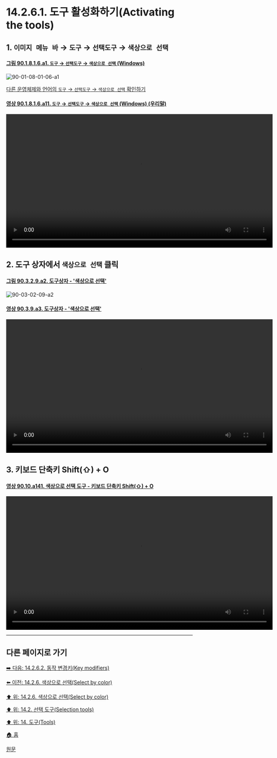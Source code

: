 # 14.2.6.1. 도구 활성화하기(Activating the tools)

## 1. `이미지 메뉴 바` → `도구` → `선택도구` → `색상으로 선택`

<a id="90-01-08-01-06-a1"></a>

#### [그림 90.1.8.1.6.a1. `도구` → `선택도구` → `색상으로 선택` (Windows)](./90-01-08-01-06-by_color_select.md#90-01-08-01-06-a1)
![90-01-08-01-06-a1](https://github.com/wonder13662/gimp/assets/15767104/54f24a46-c05e-4560-8f2c-97d9ca21b0d0)

[다른 운영체제와 언어의 `도구` → `선택도구` → `색상으로 선택` 확인하기](./90-01-08-01-06-by_color_select.md#90-01-08-01-06-a2)

<a id="90-01-08-01-06-a11"></a>

#### [영상 90.1.8.1.6.a11. `도구` → `선택도구` → `색상으로 선택` (Windows) (우리말)](./90-01-08-01-06-by_color_select.md#90-01-08-01-06-a11)
<video controls="controls" width="720" src="https://github.com/wonder13662/gimp/assets/15767104/68f7a520-e0ee-4783-b3ad-98463c761e87"></video>

## 2. 도구 상자에서 `색상으로 선택` 클릭

<a id="90-03-02-09-a2"></a>

#### [그림 90.3.2.9.a2. 도구상자 - '색상으로 선택'](./90-03-02-09-select_by_color.md#90-03-02-09-a2)
![90-03-02-09-a2](https://github.com/wonder13662/gimp/assets/15767104/9e8e22db-18f5-4690-ac6f-b49d1975a32e)

<a id="90-03-02-09-a3"></a>

#### [영상 90.3.9.a3. 도구상자 - '색상으로 선택'](./90-03-02-09-select_by_color.md#90-03-02-09-a3)
<video controls="controls" width="720" src="https://github.com/wonder13662/gimp/assets/15767104/97b3f37d-f83a-4c3c-a193-f70cdd8f3ee1"></video>

## 3. 키보드 단축키 Shift(⇧) + O

<a id="90-10-a141"></a>

#### [영상 90.10.a141. 색상으로 선택 도구 - 키보드 단축키 Shift(⇧) + O](./90-10-00-keyboard_shortcut.md#90-10-a141)
<video controls="controls" width="720" src="https://github.com/wonder13662/gimp/assets/15767104/9e22bed6-f96c-42ce-9f80-72f13957a790"></video>

***

## 다른 페이지로 가기

[➡️ 다음: 14.2.6.2. 동작 변경키(Key modifiers)](./14-02-06-02-key_modifiers.md)

[⬅️ 이전: 14.2.6. 색상으로 선택(Select by color)](./14-02-06-00-select-by-color.md)

[⬆️ 위: 14.2.6. 색상으로 선택(Select by color)](./14-02-06-00-select-by-color.md)

[⬆️ 위: 14.2. 선택 도구(Selection tools)](./14-02-00-selection-tools.md)

[⬆️ 위: 14. 도구(Tools)](./14-00-tools.md)

[🏠 홈](./00-home.md)

[원문](https://docs.gimp.org/2.10/ko/gimp-tool-by-color-select.html#idm11354)